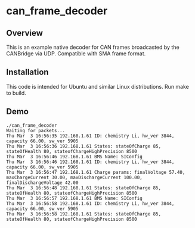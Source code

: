 # can_frame_decoder

## Overview

This is an example native decoder for CAN frames broadcasted by the CANBridge via UDP. Compatible with SMA frame format.

## Installation

This code is intended for Ubuntu and similar Linux distributions. Run make to build.

## Demo

```
./can_frame_decoder
Waiting for packets...
Thu Mar  3 16:56:35 192.168.1.61 ID: chemistry Li, hw_ver 3844, capacity 66.00, sw_ver 5905
Thu Mar  3 16:56:36 192.168.1.61 States: stateOfCharge 85, stateOfHealth 80, stateofChargeHighPrecision 8500
Thu Mar  3 16:56:46 192.168.1.61 BMS Name: SIConfig
Thu Mar  3 16:56:46 192.168.1.61 ID: chemistry Li, hw_ver 3844, capacity 66.00, sw_ver 5905
Thu Mar  3 16:56:47 192.168.1.61 Charge params: finalVoltage 57.40, maxChargeCurrent 30.00, maxDischargeCurrent 100.00, finalDischargeVoltage 42.00
Thu Mar  3 16:56:48 192.168.1.61 States: stateOfCharge 85, stateOfHealth 80, stateofChargeHighPrecision 8500
Thu Mar  3 16:56:57 192.168.1.61 BMS Name: SIConfig
Thu Mar  3 16:56:58 192.168.1.61 ID: chemistry Li, hw_ver 3844, capacity 66.00, sw_ver 5905
Thu Mar  3 16:56:58 192.168.1.61 States: stateOfCharge 85, stateOfHealth 80, stateofChargeHighPrecision 8500
```
